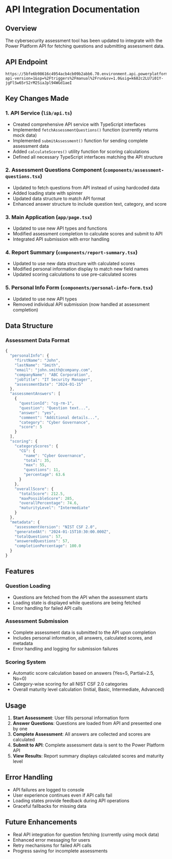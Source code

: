 # API Integration Documentation

## Overview
The cybersecurity assessment tool has been updated to integrate with the Power Platform API for fetching questions and submitting assessment data.

## API Endpoint
```
https://5bfe6b98616c4954acb4cb09b2abb6.70.environment.api.powerplatform.com/powerautomate/automations/direct/workflows/05c19af3d01f4163a1bb54363eac16cf/triggers/manual/paths/invoke?api-version=1&sp=%2Ftriggers%2Fmanual%2Frun&sv=1.0&sig=k682c2LU7i01Y-jgFlSw65rS2rM2SiaJpl94WGd1aeI
```

## Key Changes Made

### 1. API Service (`lib/api.ts`)
- Created comprehensive API service with TypeScript interfaces
- Implemented `fetchAssessmentQuestions()` function (currently returns mock data)
- Implemented `submitAssessment()` function for sending complete assessment data
- Added `calculateScores()` utility function for scoring calculations
- Defined all necessary TypeScript interfaces matching the API structure

### 2. Assessment Questions Component (`components/assessment-questions.tsx`)
- Updated to fetch questions from API instead of using hardcoded data
- Added loading state with spinner
- Updated data structure to match API format
- Enhanced answer structure to include question text, category, and score

### 3. Main Application (`app/page.tsx`)
- Updated to use new API types and functions
- Modified assessment completion to calculate scores and submit to API
- Integrated API submission with error handling

### 4. Report Summary (`components/report-summary.tsx`)
- Updated to use new data structure with calculated scores
- Modified personal information display to match new field names
- Updated scoring calculations to use pre-calculated scores

### 5. Personal Info Form (`components/personal-info-form.tsx`)
- Updated to use new API types
- Removed individual API submission (now handled at assessment completion)

## Data Structure

### Assessment Data Format
```typescript
{
  "personalInfo": {
    "firstName": "John",
    "lastName": "Smith", 
    "email": "john.smith@company.com",
    "companyName": "ABC Corporation",
    "jobTitle": "IT Security Manager",
    "assessmentDate": "2024-01-15"
  },
  "assessmentAnswers": [
    {
      "questionId": "cg-rm-1",
      "question": "Question text...",
      "answer": "yes",
      "comment": "Additional details...",
      "category": "Cyber Governance",
      "score": 5
    }
  ],
  "scoring": {
    "categoryScores": {
      "CG": {
        "name": "Cyber Governance",
        "total": 35,
        "max": 55,
        "questions": 11,
        "percentage": 63.6
      }
    },
    "overallScore": {
      "totalScore": 212.5,
      "maxPossibleScore": 285,
      "overallPercentage": 74.6,
      "maturityLevel": "Intermediate"
    }
  },
  "metadata": {
    "assessmentVersion": "NIST CSF 2.0",
    "generatedAt": "2024-01-15T10:30:00.000Z",
    "totalQuestions": 57,
    "answeredQuestions": 57,
    "completionPercentage": 100.0
  }
}
```

## Features

### Question Loading
- Questions are fetched from the API when the assessment starts
- Loading state is displayed while questions are being fetched
- Error handling for failed API calls

### Assessment Submission
- Complete assessment data is submitted to the API upon completion
- Includes personal information, all answers, calculated scores, and metadata
- Error handling and logging for submission failures

### Scoring System
- Automatic score calculation based on answers (Yes=5, Partial=2.5, No=0)
- Category-wise scoring for all NIST CSF 2.0 categories
- Overall maturity level calculation (Initial, Basic, Intermediate, Advanced)

## Usage

1. **Start Assessment**: User fills personal information form
2. **Answer Questions**: Questions are loaded from API and presented one by one
3. **Complete Assessment**: All answers are collected and scores are calculated
4. **Submit to API**: Complete assessment data is sent to the Power Platform API
5. **View Results**: Report summary displays calculated scores and maturity level

## Error Handling

- API failures are logged to console
- User experience continues even if API calls fail
- Loading states provide feedback during API operations
- Graceful fallbacks for missing data

## Future Enhancements

- Real API integration for question fetching (currently using mock data)
- Enhanced error messaging for users
- Retry mechanisms for failed API calls
- Progress saving for incomplete assessments

